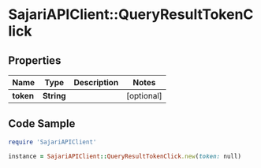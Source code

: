 # SajariAPIClient::QueryResultTokenClick

## Properties

Name | Type | Description | Notes
------------ | ------------- | ------------- | -------------
**token** | **String** |  | [optional] 

## Code Sample

```ruby
require 'SajariAPIClient'

instance = SajariAPIClient::QueryResultTokenClick.new(token: null)
```


